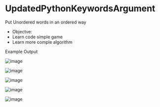 # UpdatedPythonKeywordsArgument
Put Unordered words in an ordered way

- Objectve:
- Learn code simple game
- Learn more comple algorithm

Example Output

![image](https://user-images.githubusercontent.com/97081479/178096398-a95a75ca-e3a4-428d-9645-d24cb63bff1a.png)

![image](https://user-images.githubusercontent.com/97081479/178096417-adc6aa8a-2e62-4696-875d-7a3652ebb1d4.png)

![image](https://user-images.githubusercontent.com/97081479/178096435-99363ff3-40c0-4e00-9761-6fd26593b4c4.png)

![image](https://user-images.githubusercontent.com/97081479/178096464-9dc3fdb4-93df-4fac-ade2-d604f85b9cbc.png)

![image](https://user-images.githubusercontent.com/97081479/178096476-c3517235-b2bc-49c4-997e-7f49e026871b.png)

